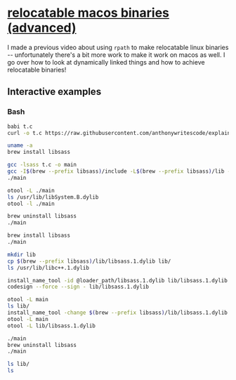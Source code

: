 # [relocatable macos binaries (advanced)](https://youtu.be/OL7JTiJs-d8)

I made a previous video about using `rpath` to make relocatable linux binaries -- unfortunately there's a bit more work to make it work on macos as well.  I go over how to look at dynamically linked things and how to achieve relocatable binaries!

## Interactive examples

### Bash

```bash
babi t.c
curl -o t.c https://raw.githubusercontent.com/anthonywritescode/explains/main/sample_code/ep413/rev01/t.c

uname -a
brew install libsass

gcc -lsass t.c -o main
gcc -I$(brew --prefix libsass)/include -L$(brew --prefix libsass)/lib -lsass t.c -o main
./main

otool -L ./main
ls /usr/lib/libSystem.B.dylib
otool -l ./main

brew uninstall libsass
./main

brew install libsass
./main

mkdir lib
cp $(brew --prefix libsass)/lib/libsass.1.dylib lib/
ls /usr/lib/libc++.1.dylib

install_name_tool -id @loader_path/libsass.1.dylib lib/libsass.1.dylib
codesign --force --sign - lib/libsass.1.dylib

otool -L main
ls lib/
install_name_tool -change $(brew --prefix libsass)/lib/libsass.1.dylib @loader_path/lib/libsass.1.dylib ./main
otool -L main
otool -L lib/libsass.1.dylib

./main
brew uninstall libsass
./main

ls lib/
ls
```
